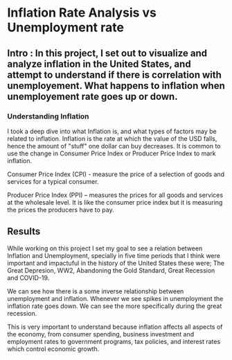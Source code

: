 # Inflation Rate Analysis vs Unemployment rate

## Intro : In this project, I set out to visualize and analyze inflation in the United States, and attempt to understand if there is correlation with unemployement. What happens to inflation when unemployement rate goes up or down. 

### Understanding Inflation

I took a deep dive into what Inflation is, and what types of factors may be related to inflation. Inflation is the rate at which the value of the USD falls, hence the amount of "stuff" one dollar can buy decreases. It is common to use the change in Consumer Price Index or Producer Price Index to mark inflation. 

Consumer Price Index (CPI) - measure the price of a selection of goods and services for a typical consumer.

Producer Price Index (PPI) – measures the prices for all goods and services at the wholesale level. It is like the consumer price index but it is measuring the prices the producers have to pay.

## Results
While working on this project I set my goal to see a relation between Inflation and Unemployment, specially in five time periods that I think were important and impactuful in the history of the United States these were; The Great Depresion, WW2, Abandoning the Gold Standard, Great Recession and COVID-19.

We can see how there is a some inverse relationship between unemployment and inflation. Whenever we see spikes in unemployment the inflation rate goes down. We can see the more specifically during the great recession. 

This is very important to understand because inflation affects all aspects of the economy, from consumer spending, business investment and employment rates to government programs, tax policies, and interest rates which control economic growth. 
